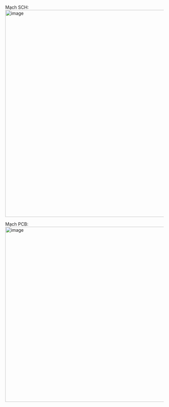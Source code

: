 Mạch SCH: 
<img width="978" height="656" alt="image" src="https://github.com/user-attachments/assets/3b23b5aa-f264-4372-a6cd-f8622e213847" />


Mạch PCB:
<img width="907" height="555" alt="image" src="https://github.com/user-attachments/assets/fb7a3cc1-3fb9-4e64-a58b-de935c21e220" />
